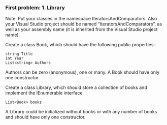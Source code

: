 ### First problem:  1.	Library

Note: Put your classes in the namespace IteratorsAndComparators. Also your Visual Studio project should be named “IteratorsAndComparators”, as well as your assembly name (it is inherited from the Visual Studio project name).

Create a class Book, which should have the following public properties:

	string Title
	int Year
	List<string> Authors

Authors can be zero (anonymous), one or many. A Book should have only one constructor.

Create a class Library, which should store a collection of books and implement the IEnumerable<Book> interface. 
	
	List<Book> books
	
A Library could be initialized without books or with any number of books and should have only one constructor.

### 
